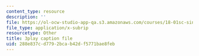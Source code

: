 ```yaml
---
content_type: resource
description: ''
file: https://ol-ocw-studio-app-qa.s3.amazonaws.com/courses/18-01sc-single-variable-calculus-fall-2010/288e837cd7792bcab42df5771bae8feb_Wj0oH3ehk18.srt
file_type: application/x-subrip
resourcetype: Other
title: 3play caption file
uid: 288e837c-d779-2bca-b42d-f5771bae8feb
---
```

